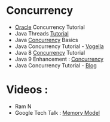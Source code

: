 # Concurrency
* [Oracle](https://docs.oracle.com/javase/tutorial/essential/concurrency/) Concurrency Tutorial
* Java Threads [Tutorial](http://www.java2s.com/Tutorials/Java/Java_Thread/index.htm)
* Java [Concurrency](https://www.ibm.com/developerworks/library/j-jvmc2/index.html) Basics
* Java Concurrency Tutorial - [Vogella](http://www.vogella.com/tutorials/JavaConcurrency/article.html)
* Java 8 [Concurrency](http://winterbe.com/posts/2015/04/07/java8-concurrency-tutorial-thread-executor-examples/) Tutorial
* Java 9 Enhancement : [Concurrency](https://www.javaworld.com/article/3198904/learn-java/java-9s-other-new-enhancements-part-6-concurrency.html)
* Java Concurrency Tutorial - [Blog](http://java-latte.blogspot.in/p/concurrency.html)

# Videos :
* Ram N
* Google Tech Talk : [Memory Model](https://www.youtube.com/watch?v=WTVooKLLVT8)
